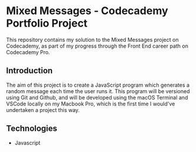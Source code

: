 # Mixed Messages - Codecademy Portfolio Project
This repository contains my solution to the Mixed Messages project on Codecademy, as part of my progress through the Front End career path on Codecademy Pro.

## Introduction
The aim of this project is to create a JavaScript program which generates a random message each time the user runs it. This program will be versioned using Git and Github, and will be developed using the macOS Terminal and VSCode locally on my Macbook Pro, which is the first time I would've undertaken a project this way.

## Technologies
- Javascript

